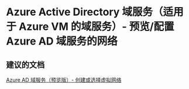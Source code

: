 <properties
    pageTitle="azure active directory domain services (domain services for azure vms) - preview/configuring network for domain services usage"
    description="Azure Active Directory 域服务（适用于 Azure VM 的域服务）- 预览/配置 Azure AD 域服务的网络"
    service="microsoft.activedirectory"
    resource="activedirectory"
    authors="aashu"
    displayOrder=""
    selfHelpType="generic"
    supportTopicIds="32447390"
    resourceTags=""
    productPesIds="14785"
    cloudEnvironments="public"
/>


# Azure Active Directory 域服务（适用于 Azure VM 的域服务）- 预览/配置 Azure AD 域服务的网络


## **建议的文档**
[Azure AD 域服务（预览版）- 创建或选择虚拟网络](https://azure.microsoft.com/documentation/articles/active-directory-ds-getting-started-vnet/)



<!--HONumber=Jul16_HO4-->


